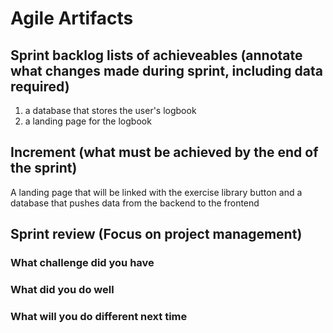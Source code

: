 # Agile Artifacts
## Sprint backlog lists of achieveables (annotate what changes made during sprint, including data required)
1. a database that stores the user's logbook
2. a landing page for the logbook

## Increment (what must be achieved by the end of the sprint)
A landing page that will be linked with the exercise library button and a database that pushes data from the backend to the frontend

## Sprint review (Focus on project management)
### What challenge did you have

### What did you do well


### What will you do different next time
